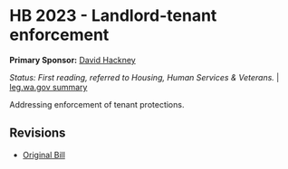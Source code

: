 # HB 2023 - Landlord-tenant enforcement
**Primary Sponsor:** [David Hackney](/person/leg/david.hackney.md)

*Status: First reading, referred to Housing, Human Services & Veterans.* | [leg.wa.gov summary](https://app.leg.wa.gov/billsummary?BillNumber=2023&Year=2021)

Addressing enforcement of tenant protections.

## Revisions
* [Original Bill](1/)